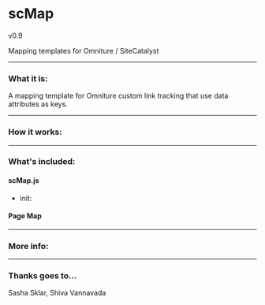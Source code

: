 scMap
=====================

v0.9

Mapping templates for Omniture / SiteCatalyst

----------------------------------------

### What it is:

A mapping template for Omniture custom link tracking that use data attributes as keys. 

----------------------------------------

### How it works:



----------------------------------------

### What's included:

#### scMap.js

* init: 

#### Page Map



----------------------------------------

### More info:



----------------------------------------

### Thanks goes to...

 Sasha Sklar, Shiva Vannavada

